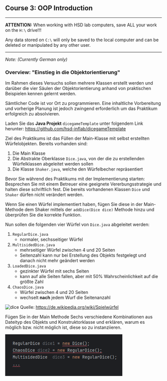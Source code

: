 ## Course 3: OOP Introduction
______

**ATTENTION:** When working with HSD lab computers, save ALL your work on the `H:\` drive!!!

Any data stored on `C:\` will only be saved to the local computer and can be deleted or manipulated by any other user. 
______


*Note: (Currently German only)*

### Overview: "Einstieg in die Objektorientierung"
Im Rahmen dieses Versuchs sollen mehrere Klassen erstellt werden und darüber die vier Säulen der Objektorientierung anhand von praktischen Beispielen kennen gelernt werden.

Sämtlicher Code ist vor Ort zu programmieren. Eine inhaltliche Vorbereitung und vorherige Planung ist jedoch zwingend erforderlich um das Praktikum erfolgreich zu absolvieren.

Laden Sie das **Java Projekt** `dicegameTemplate` unter folgendem Link herunter: https://github.com/hsd-inflab/dicegameTemplate

Ziel des Praktikums ist das Füllen der Main-Klasse mit selbst erstellten Würfelobjekten. 
Bereits vorhanden sind:
1. Die Main Klasse
2. Die Abstrakte Oberklasse `Dice.java`, von der die zu erstellenden Würfelklassen abgeleitet werden sollen
3. Die Klasse `Shaker.java`, welche den Würfelbecher repräsentiert

Bevor Sie während des Praktikums mit der Implementierung starten: Besprechen Sie mit einem Betreuer eine geeignete Vererbungsstrategie und halten diese schriftlich fest. 
Die bereits vorhandenen Klassen `Dice` und `Shaker` dürfen nicht verändert werden.

Wenn Sie einen Würfel implementiert haben, fügen Sie diese in der Main-Methode dem Shaker mittels der `addDice(Dice dice)` Methode hinzu und überprüfen Sie die korrekte Funktion.
   
Nun sollen die folgenden vier Würfel von `Dice.java` abgeleitet werden:
1. `RegularDice.java`
   - normaler, sechsseitiger Würfel
2. `MultisidedDice.java`
   - mehrseitiger Würfel zwischen 4 und 20 Seiten
   - Seitenzahl kann nur bei Erstellung des Objekts festgelegt und danach nicht mehr geändert werden 
3. `LoadedDice.java`
   - gezinkter Würfel mit sechs Seiten
   - kann auf alle Seiten fallen, aber mit 50% Wahrscheinlichkeit auf die größte Zahl
4. `ChaosDice.java`
   - Würfel zwischen 4 und 20 Seiten
   - wechselt **nach** jedem Wurf die Seitenanzahl

![dice](https://upload.wikimedia.org/wikipedia/commons/c/c8/Wuerfel5.jpg?uselang=de)
Quelle: https://de.wikipedia.org/wiki/Spielwürfel

Fügen Sie in der Main Methode Sechs verschiedene Kombinationen aus Dateityp des Objekts und Konstruktorklasse und erklären, warum es möglich bzw. nicht möglich ist, diese so zu instanziieren. 

![instant](../images/instantiating.png)

